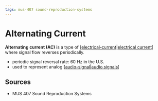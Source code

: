 ```yaml
---
tags: mus-407 sound-reproduction-systems
---
```


# Alternating Current

**Alternating current (AC)** is a type of [[electrical-current|electrical current]] where signal flow reverses periodically.

- periodic signal reversal rate: 60 Hz in the U.S.
- used to represent analog [[audio-signal|audio signals]]

## Sources

- MUS 407 Sound Reproduction Systems

[//begin]: # "Autogenerated link references for markdown compatibility"
[electrical-current|electrical current]: electrical-current "Electrical Current"
[audio-signal|audio signals]: audio-signal "Audio Signal"
[//end]: # "Autogenerated link references"